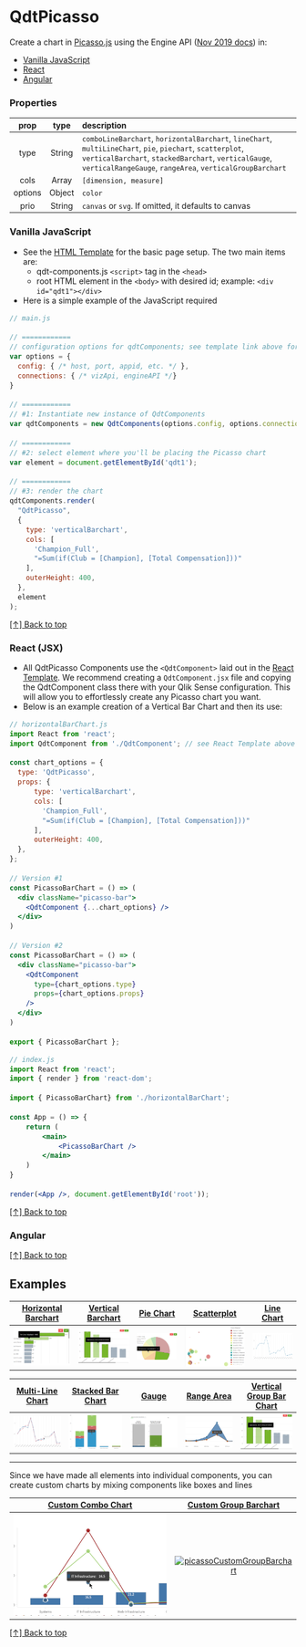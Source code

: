 <a id="top"></a>

# QdtPicasso


Create a chart in [Picasso.js](https://picassojs.com/) using the Engine API ([Nov 2019 docs](https://help.qlik.com/en-US/sense-developer/November2019/APIs/EngineAPI/index.html)) in:
 - [Vanilla JavaScript](#vanilla-javascript)
 - [React](#react-jsx)
 - [Angular](#angular)

### Properties

| prop             | type          | description   |
| :---: | :---: | :--- |
| type             | String        | `comboLineBarchart`, `horizontalBarchart`, `lineChart`, `multiLineChart`, `pie`, `piechart`, `scatterplot`, `verticalBarchart`, `stackedBarchart`, `verticalGauge`, `verticalRangeGauge`, `rangeArea`, `verticalGroupBarchart` |
| cols             | Array         | `[dimension, measure]` |
| options          | Object        | `color` |
| prio             | String        | `canvas` or `svg`. If omitted, it defaults to canvas |


### Vanilla JavaScript

- See the [HTML Template](https://github.com/qlik-demo-team/qdt-components/blob/master/docs/usage/Html.md) for the
basic page setup. The two main items are:
  - qdt-components.js `<script>` tag in the `<head>` 
  - root HTML element in the `<body>` with desired id; example: `<div id="qdt1"></div>`
- Here is a simple example of the JavaScript required

```js
// main.js

// ============
// configuration options for qdtComponents; see template link above for specifics
var options = {
  config: { /* host, port, appid, etc. */ },
  connections: { /* vizApi, engineAPI */}
}

// ============
// #1: Instantiate new instance of QdtComponents
var qdtComponents = new QdtComponents(options.config, options.connections);

// ============
// #2: select element where you'll be placing the Picasso chart
var element = document.getElementById('qdt1');

// ============
// #3: render the chart
qdtComponents.render(
  "QdtPicasso", 
  {
    type: 'verticalBarchart', 
    cols: [
      'Champion_Full',
      "=Sum(if(Club = [Champion], [Total Compensation]))"
    ], 
    outerHeight: 400,
  }, 
  element
);
```

[[↑] Back to top](#top)

### React (JSX)

- All QdtPicasso Components use the `<QdtComponent>` laid out in the 
[React Template](https://github.com/qlik-demo-team/qdt-components/blob/picasso-docs/docs/usage/React.md).
We recommend creating a `QdtComponent.jsx` file and copying the QdtComponent class there with your
Qlik Sense configuration. This will allow you to effortlessly create any Picasso chart you want. 
- Below is an example creation of a Vertical Bar Chart and then its use:

```jsx
// horizontalBarChart.js
import React from 'react';
import QdtComponent from './QdtComponent'; // see React Template above for code

const chart_options = {
  type: 'QdtPicasso',
  props: {
      type: 'verticalBarchart', 
      cols: [
        'Champion_Full',
        "=Sum(if(Club = [Champion], [Total Compensation]))"
      ], 
      outerHeight: 400,
  },
};

// Version #1
const PicassoBarChart = () => (
  <div className="picasso-bar">
    <QdtComponent {...chart_options} />
  </div>
)

// Version #2
const PicassoBarChart = () => (
  <div className="picasso-bar">
    <QdtComponent 
      type={chart_options.type} 
      props={chart_options.props}
    />
  </div>
)

export { PicassoBarChart };
```

```jsx
// index.js
import React from 'react';
import { render } from 'react-dom';

import { PicassoBarChart} from './horizontalBarChart';

const App = () => {
    return (
        <main>
            <PicassoBarChart />
        </main>
    )
}

render(<App />, document.getElementById('root'));
```

[[↑] Back to top](#top)

### Angular


[[↑] Back to top](#top)

## Examples

|[Horizontal Barchart](./HorizontalBarChart)|[Vertical Barchart](./VerticalBarChart)|[Pie Chart](./PieChart)|[Scatterplot](./ScatterplotChart)|[Line Chart](./LineChart)|
|:---:|:---:|:---:|:---:|:---:|
|[![picassoHorizontalBarchart](./assets/picassoHorizontalBarchart.png)](https://qdt-apps.qlik.com/qdt-components/react/#/picasso-horizontal-barchart)|[![picassoVerticalBarchart](./assets/picassoVerticalBarchart.png)](https://qdt-apps.qlik.com/qdt-components/react/#/picasso-vertical-barchart)|[![picassoPie](./assets/picassoPie.png)](https://qdt-apps.qlik.com/qdt-components/react/#/picasso-pie-chart)|[![picassoScotterplot](./assets/picassoScotterplot.png)](https://qdt-apps.qlik.com/qdt-components/react/#/picasso-scatterplot)|[![picassoLinechart](./assets/picassoLinechart.png)](https://qdt-apps.qlik.com/qdt-components/react/#/picasso-line-chart)|

|[Multi-Line Chart](./MultiLineChart)|[Stacked Bar Chart](./StackedBarChart)|[Gauge](./Gauge)|[Range Area](./RangeArea)|[Vertical Group Bar Chart](./VerticalGroupBarChart)|
|:---:|:---:|:---:|:---:|:---:|
|[![picassoMultiLinechart](./assets/picassoMultiLinechart.png)](https://qdt-apps.qlik.com/qdt-components/react/#/picasso-multi-line-chart)|[![picassoStackedBarchart](./assets/picassoStackedBarchart.png)](https://qdt-apps.qlik.com/qdt-components/react/#/stacked-barchart)|[![gauge](./assets/gauge.png)](https://qdt-apps.qlik.com/qdt-components/react/#/gauge)|[![picassoRangeAreaChart](./assets/picassoRangeAreaChart.png)](https://qdt-apps.qlik.com/qdt-components/react/#/picasso-range-area-chart)|[![picassoVerticalBarchart](./assets/picassoVerticalBarchart.png)](https://qdt-apps.qlik.com/qdt-components/react/#/picasso-vertical-group-barchart)|

---

Since we have made all elements into individual components, you can create custom charts by mixing components like boxes and lines

| [Custom Combo Chart](https://qdt-apps.qlik.com/qdt-components/react/#/picasso-custom-combo-chart) | [Custom Group Barchart](https://qdt-apps.qlik.com/qdt-components/react/#/picasso-custom-vertical-group-barchart) |
| :----:                            |    :----:                     |
| [![picassoCustomChart](./assets/picassoCustomChart.png)](https://qdt-apps.qlik.com/qdt-components/react/#/picasso-custom-combo-chart)| [![picassoCustomGroupBarchart](./assets/picassoCustomGroupBarchart.png)](https://qdt-apps.qlik.com/qdt-components/react/#/picasso-custom-vertical-group-barchart) |


[[↑] Back to top](#top)